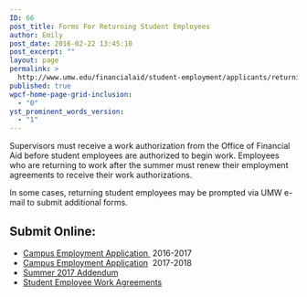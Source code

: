 ```yaml
---
ID: 66
post_title: Forms For Returning Student Employees
author: Emily
post_date: 2016-02-22 13:45:10
post_excerpt: ""
layout: page
permalink: >
  http://www.umw.edu/financialaid/student-employment/applicants/returning-student-employees/
published: true
wpcf-home-page-grid-inclusion:
  - "0"
yst_prominent_words_version:
  - "1"
---
```

Supervisors must receive a work authorization from the Office of Financial Aid before student employees are authorized to begin work. Employees who are returning to work after the summer must renew their employment agreements to receive their work authorizations.

In some cases, returning student employees may be prompted via UMW e-mail to submit additional forms.
<h2>Submit Online:</h2>
<ul>
 	<li><a href="https://orgsync.com/129314/forms/166199" target="_blank" rel="">Campus Employment Application </a> 2016-2017</li>
 	<li><a href="https://orgsync.com/129314/forms/237497">Campus Employment Application</a>  2017-2018</li>
 	<li><a href="https://orgsync.com/129314/forms/252236">Summer 2017 Addendum</a></li>
 	<li><a href="https://orgsync.com/129314/forms/188994" target="_blank" rel="">Student Employee Work Agreements</a></li>
</ul>